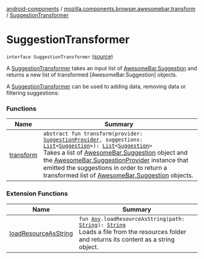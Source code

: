 [android-components](../../index.md) / [mozilla.components.browser.awesomebar.transform](../index.md) / [SuggestionTransformer](./index.md)

# SuggestionTransformer

`interface SuggestionTransformer` [(source)](https://github.com/mozilla-mobile/android-components/blob/master/components/browser/awesomebar/src/main/java/mozilla/components/browser/awesomebar/transform/SuggestionTransformer.kt#L15)

A [SuggestionTransformer](./index.md) takes an input list of [AwesomeBar.Suggestion](../../mozilla.components.concept.awesomebar/-awesome-bar/-suggestion/index.md) and returns a new list of transformed
[AwesomeBar.Suggestion| objects.

A [SuggestionTransformer](./index.md) can be used to adding data, removing data or filtering suggestions:

### Functions

| Name | Summary |
|---|---|
| [transform](transform.md) | `abstract fun transform(provider: `[`SuggestionProvider`](../../mozilla.components.concept.awesomebar/-awesome-bar/-suggestion-provider/index.md)`, suggestions: `[`List`](https://kotlinlang.org/api/latest/jvm/stdlib/kotlin.collections/-list/index.html)`<`[`Suggestion`](../../mozilla.components.concept.awesomebar/-awesome-bar/-suggestion/index.md)`>): `[`List`](https://kotlinlang.org/api/latest/jvm/stdlib/kotlin.collections/-list/index.html)`<`[`Suggestion`](../../mozilla.components.concept.awesomebar/-awesome-bar/-suggestion/index.md)`>`<br>Takes a list of [AwesomeBar.Suggestion](../../mozilla.components.concept.awesomebar/-awesome-bar/-suggestion/index.md) object and the [AwesomeBar.SuggestionProvider](../../mozilla.components.concept.awesomebar/-awesome-bar/-suggestion-provider/index.md) instance that emitted the suggestions in order to return a transformed list of [AwesomeBar.Suggestion](../../mozilla.components.concept.awesomebar/-awesome-bar/-suggestion/index.md) objects. |

### Extension Functions

| Name | Summary |
|---|---|
| [loadResourceAsString](../../mozilla.components.support.test.file/kotlin.-any/load-resource-as-string.md) | `fun `[`Any`](https://kotlinlang.org/api/latest/jvm/stdlib/kotlin/-any/index.html)`.loadResourceAsString(path: `[`String`](https://kotlinlang.org/api/latest/jvm/stdlib/kotlin/-string/index.html)`): `[`String`](https://kotlinlang.org/api/latest/jvm/stdlib/kotlin/-string/index.html)<br>Loads a file from the resources folder and returns its content as a string object. |
